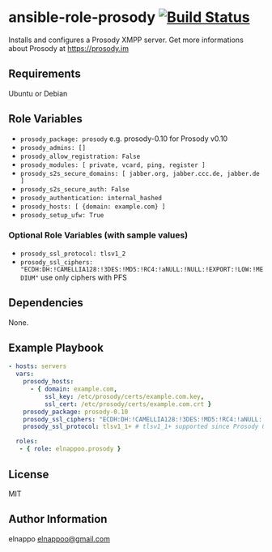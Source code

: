 # ansible-role-prosody [![Build Status](https://travis-ci.org/elnappo/ansible-role-prosody.svg?branch=master)](https://travis-ci.org/elnappo/ansible-role-prosody)

Installs and configures a Prosody XMPP server. Get more informations about Prosody at https://prosody.im

## Requirements
Ubuntu or Debian

## Role Variables
* `prosody_package: prosody` e.g. prosody-0.10 for Prosody v0.10
* `prosody_admins: []`
* `prosody_allow_registration: False`
* `prosody_modules: [ private, vcard, ping, register ]`
* `prosody_s2s_secure_domains: [ jabber.org, jabber.ccc.de, jabber.de ]`
* `prosody_s2s_secure_auth: False`
* `prosody_authentication: internal_hashed`
* `prosody_hosts: [ {domain: example.com} ]`
* `prosody_setup_ufw: True`

### Optional Role Variables (with sample values)
* `prosody_ssl_protocol: tlsv1_2`
* `prosody_ssl_ciphers: "ECDH:DH:!CAMELLIA128:!3DES:!MD5:!RC4:!aNULL:!NULL:!EXPORT:!LOW:!MEDIUM"` use only ciphers with PFS

## Dependencies
None.

## Example Playbook

```yaml
- hosts: servers
  vars:
    prosody_hosts:
      - { domain: example.com,
          ssl_key: /etc/prosody/certs/example.com.key,
          ssl_cert: /etc/prosody/certs/example.com.crt }
    prosody_package: prosody-0.10
    prosody_ssl_ciphers: "ECDH:DH:!CAMELLIA128:!3DES:!MD5:!RC4:!aNULL:!NULL:!EXPORT:!LOW:!MEDIUM"
    prosody_ssl_protocol: tlsv1_1+ # tlsv1_1+ supported since Prosody 0.10

  roles:
   - { role: elnappoo.prosody }
```

## License

MIT

## Author Information

elnappo <elnappoo@gmail.com>
